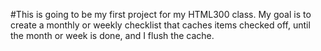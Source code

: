#This is going to be my first project for my HTML300 class. My goal is to create a monthly or weekly checklist that caches items checked off, until the month or week is done, and I flush the cache.